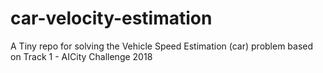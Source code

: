 # car-velocity-estimation
A Tiny repo for solving the Vehicle Speed Estimation (car) problem based on Track 1 - AICity Challenge 2018
